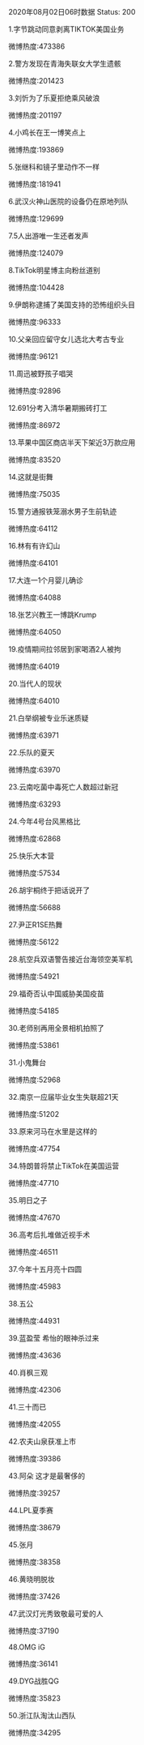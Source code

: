 2020年08月02日06时数据
Status: 200

1.字节跳动同意剥离TIKTOK美国业务

微博热度:473386

2.警方发现在青海失联女大学生遗骸

微博热度:201423

3.刘忻为了乐夏拒绝乘风破浪

微博热度:201197

4.小鸡长在王一博笑点上

微博热度:193869

5.张继科和镜子里动作不一样

微博热度:181941

6.武汉火神山医院的设备仍在原地列队

微博热度:129699

7.5人出游唯一生还者发声

微博热度:124079

8.TikTok明星博主向粉丝道别

微博热度:104428

9.伊朗称逮捕了美国支持的恐怖组织头目

微博热度:96333

10.父亲回应留守女儿选北大考古专业

微博热度:96121

11.周迅被野孩子唱哭

微博热度:92896

12.691分考入清华暑期搬砖打工

微博热度:86972

13.苹果中国区商店半天下架近3万款应用

微博热度:83520

14.这就是街舞

微博热度:75035

15.警方通报铁笼溺水男子生前轨迹

微博热度:64112

16.林有有许幻山

微博热度:64101

17.大连一1个月婴儿确诊

微博热度:64088

18.张艺兴教王一博跳Krump

微博热度:64050

19.疫情期间拉邻居到家喝酒2人被拘

微博热度:64019

20.当代人的现状

微博热度:64010

21.白举纲被专业乐迷质疑

微博热度:63971

22.乐队的夏天

微博热度:63970

23.云南吃菌中毒死亡人数超过新冠

微博热度:63293

24.今年4号台风黑格比

微博热度:62868

25.快乐大本营

微博热度:57534

26.胡宇桐终于把话说开了

微博热度:56688

27.尹正R1SE热舞

微博热度:56122

28.航空兵双语警告接近台海领空美军机

微博热度:54921

29.福奇否认中国威胁美国疫苗

微博热度:54185

30.老师别再用全景相机拍照了

微博热度:53861

31.小鬼舞台

微博热度:52968

32.南京一应届毕业女生失联超21天

微博热度:51202

33.原来河马在水里是这样的

微博热度:47754

34.特朗普将禁止TikTok在美国运营

微博热度:47710

35.明日之子

微博热度:47670

36.高考后扎堆做近视手术

微博热度:46511

37.今年十五月亮十四圆

微博热度:45983

38.五公

微博热度:44931

39.蓝盈莹 希怡的眼神杀过来

微博热度:43636

40.肖枫三观

微博热度:42306

41.三十而已

微博热度:42055

42.农夫山泉获准上市

微博热度:39386

43.阿朵 这才是最奢侈的

微博热度:39257

44.LPL夏季赛

微博热度:38679

45.张月

微博热度:38358

46.黄晓明脱妆

微博热度:37426

47.武汉灯光秀致敬最可爱的人

微博热度:37190

48.OMG iG

微博热度:36141

49.DYG战胜QG

微博热度:35823

50.浙江队淘汰山西队

微博热度:34295

